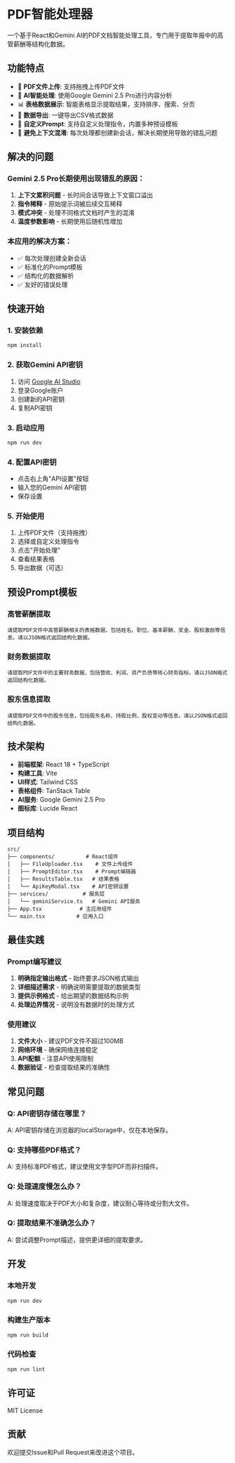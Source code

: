 # PDF智能处理器

一个基于React和Gemini AI的PDF文档智能处理工具，专门用于提取年报中的高管薪酬等结构化数据。

## 功能特点

- 📄 **PDF文件上传**: 支持拖拽上传PDF文件
- 🤖 **AI智能处理**: 使用Google Gemini 2.5 Pro进行内容分析
- 📊 **表格数据展示**: 智能表格显示提取结果，支持排序、搜索、分页
- 💾 **数据导出**: 一键导出CSV格式数据
- 🎯 **自定义Prompt**: 支持自定义处理指令，内置多种预设模板
- 🔄 **避免上下文混淆**: 每次处理都创建新会话，解决长期使用导致的错乱问题

## 解决的问题

### Gemini 2.5 Pro长期使用出现错乱的原因：
1. **上下文累积问题** - 长时间会话导致上下文窗口溢出
2. **指令稀释** - 原始提示词被后续交互稀释
3. **模式冲突** - 处理不同格式文档时产生的混淆
4. **温度参数影响** - 长期使用后随机性增加

### 本应用的解决方案：
- ✅ 每次处理创建全新会话
- ✅ 标准化的Prompt模板
- ✅ 结构化的数据解析
- ✅ 友好的错误处理

## 快速开始

### 1. 安装依赖
```bash
npm install
```

### 2. 获取Gemini API密钥
1. 访问 [Google AI Studio](https://makersuite.google.com/app/apikey)
2. 登录Google账户
3. 创建新的API密钥
4. 复制API密钥

### 3. 启动应用
```bash
npm run dev
```

### 4. 配置API密钥
- 点击右上角"API设置"按钮
- 输入您的Gemini API密钥
- 保存设置

### 5. 开始使用
1. 上传PDF文件（支持拖拽）
2. 选择或自定义处理指令
3. 点击"开始处理"
4. 查看结果表格
5. 导出数据（可选）

## 预设Prompt模板

### 高管薪酬提取
```
请提取PDF文件中高管薪酬相关的表格数据，包括姓名、职位、基本薪酬、奖金、股权激励等信息。请以JSON格式返回结构化数据。
```

### 财务数据提取
```
请提取PDF文件中的主要财务数据，包括营收、利润、资产负债等核心财务指标。请以JSON格式返回结构化数据。
```

### 股东信息提取
```
请提取PDF文件中的股东信息，包括股东名称、持股比例、股权变动等信息。请以JSON格式返回结构化数据。
```

## 技术架构

- **前端框架**: React 18 + TypeScript
- **构建工具**: Vite
- **UI样式**: Tailwind CSS
- **表格组件**: TanStack Table
- **AI服务**: Google Gemini 2.5 Pro
- **图标库**: Lucide React

## 项目结构

```
src/
├── components/          # React组件
│   ├── FileUploader.tsx    # 文件上传组件
│   ├── PromptEditor.tsx    # Prompt编辑器
│   ├── ResultsTable.tsx   # 结果表格
│   └── ApiKeyModal.tsx    # API密钥设置
├── services/           # 服务层
│   └── geminiService.ts   # Gemini API服务
├── App.tsx            # 主应用组件
└── main.tsx          # 应用入口
```

## 最佳实践

### Prompt编写建议
1. **明确指定输出格式** - 始终要求JSON格式输出
2. **详细描述需求** - 明确说明需要提取的数据类型
3. **提供示例格式** - 给出期望的数据结构示例
4. **处理边界情况** - 说明没有数据时的处理方式

### 使用建议
1. **文件大小** - 建议PDF文件不超过100MB
2. **网络环境** - 确保网络连接稳定
3. **API配额** - 注意API使用限制
4. **数据验证** - 检查提取结果的准确性

## 常见问题

### Q: API密钥存储在哪里？
A: API密钥存储在浏览器的localStorage中，仅在本地保存。

### Q: 支持哪些PDF格式？
A: 支持标准PDF格式，建议使用文字型PDF而非扫描件。

### Q: 处理速度慢怎么办？
A: 处理速度取决于PDF大小和复杂度，建议耐心等待或分割大文件。

### Q: 提取结果不准确怎么办？
A: 尝试调整Prompt描述，提供更详细的提取要求。

## 开发

### 本地开发
```bash
npm run dev
```

### 构建生产版本
```bash
npm run build
```

### 代码检查
```bash
npm run lint
```

## 许可证

MIT License

## 贡献

欢迎提交Issue和Pull Request来改进这个项目。
